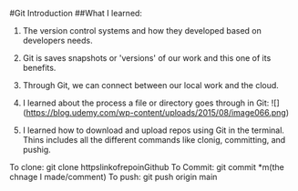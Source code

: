 #Git Introduction
##What I learned:
1. The version control systems and how they developed based on developers needs.
2. Git is saves snapshots or 'versions' of our work and this one of its benefits. 
3. Through Git, we can connect between our local work and the cloud.
4. I learned about the process a file or directory goes through in Git:
![] (https://blog.udemy.com/wp-content/uploads/2015/08/image066.png)



5. I learned how to download and upload repos using Git in the terminal. Thins includes all the different commands like clonig, committing, and pushig. 

To clone: git clone httpslinkofrepoinGithub
To Commit: git commit *m(the chnage I made/comment)
To push: git push origin main
